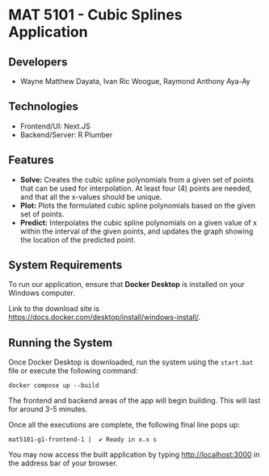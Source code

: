 # MAT 5101 - Cubic Splines Application

## Developers

- Wayne Matthew Dayata, Ivan Ric Woogue, Raymond Anthony Aya-Ay

## Technologies 

- Frontend/UI: Next.JS
- Backend/Server: R Plumber

## Features

- **Solve:** Creates the cubic spline polynomials from a given set of points that can be used for interpolation. At least four (4) points are needed, and that all the x-values should be unique.
- **Plot:** Plots the formulated cubic spline polynomials based on the given set of points.
- **Predict:** Interpolates the cubic spline polynomials on a given value of x within the interval of the given points, and updates the graph showing the location of the predicted point.

## System Requirements

To run our application, ensure that **Docker Desktop** is installed on your Windows computer. 

Link to the download site is https://docs.docker.com/desktop/install/windows-install/.

## Running the System

Once Docker Desktop is downloaded, run the system using the `start.bat` file or execute the following command:
```
docker compose up --build
```
The frontend and backend areas of the app will begin building. This will last for around 3-5 minutes.

Once all the executions are complete, the following final line pops up:
```
mat5101-g1-frontend-1 |  ✔ Ready in x.x s
```

You may now access the built application by typing [http://localhost:3000](http://localhost:3000) in the address bar of your browser.

